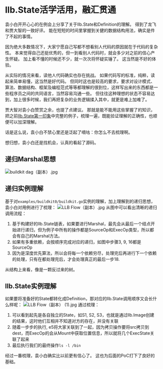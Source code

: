# llb.State活学活用，融汇贯通

袁小白开开心心的在例会上分享了关于llb.State和Definition的理解。
得到了龙飞和贾大智的一致好评。
能在短短的时间里掌握到关健的数据结构用法，确实是件了不起的事情。

因为绝大多数情况下，大家宁愿自己写都不想看别人代码的原因就在于代码的复杂性。
本来觉得自己还挺优秀的，但一到看别人代码时，就会多少对之前的信心产生怀疑。
加上看不懂的时候还不少，就一次次将怀疑实锤了。
这当然是不好的体验。

从实际的情况来看，读他人代码确实也存在挑战。
如果代码写的标准，纯粹，读起来简单易懂，这当然是好代码。
但同时这也是较高的要求，要求对设计模式、算法、数据结构、框架及编程范式等等都理解的很到位，这样写出来的东西都是一些程序员之间的共同语言，当然容易沟通一些。
但往往这种理想的状态不容易达到，加上很多时候，我们再把复杂的业务逻辑揉入其中，就更是难上加难了。

贾大智对袁小白赞赏之余，也提了点建议。
那就是能不能用这些掌握了的知识，把之前[llb.State第一印象](https://juejin.cn/post/7030254598640107550)中完整的例子，梳理一遍，既能验证理解的正确性，也顺便可以加深理解。

话是这么说，袁小白不禁心里还是泛起了嘀咕：你怎么不去梳理啊。

想归想，袁小白还是找机会，认真的看起了源码。

## 递归Marshal思想
![buildkit dag（副本）.jpg](https://p6-juejin.byteimg.com/tos-cn-i-k3u1fbpfcp/60999377e2684b0daf3d975a65c12c23~tplv-k3u1fbpfcp-watermark.image?)

## 递归实例理解
基于对`examples/buildkit0/buildkit.go`实例的理解，加上理解到的递归思想，袁小白对用例进行了梳理：
![LLB Flow（副本）.jpg](https://p3-juejin.byteimg.com/tos-cn-i-k3u1fbpfcp/24c3fceca0a648c7a2eb0a5641ded178~tplv-k3u1fbpfcp-watermark.image?)
从图中可以看出清晰的递归调用流程：
1. 基于构建好的llb.State链表，如果要进行Marshal，最先会从最后一个结点开始进行递归，但为例子中所有的操作都是SourceOp和ExecOp类型，所以都会有自己的Marshal方法。
2. 如果有多重依赖，会按顺序完成对应的递归，如图中步骤3, 9, 16都是SourceOp
3. 因为是深度优先算法，所以会将每一个依赖穷尽，处理完后再进行下一个依赖的处理，只有在都处理完后，才会处理真正的最后一步18.

从结构上来看，像是一颗反过来的树。

## llb.State实例理解
如果要将准备好的State都转化成Definition，那对应的llb.State调用顺序又会长什么样呢：
![LLB Flow（副本） (1).jpg](https://p9-juejin.byteimg.com/tos-cn-i-k3u1fbpfcp/c530f8ce3aec4b56942f8461922eebb9~tplv-k3u1fbpfcp-watermark.image?)
通过梳理：
1. 可以看到起先是各自独立的State，如S1, S2, S3，也就是通过llb.Image创建的结果，这时他们互相并不知道对方的存在，并没有关联
2. 随着一步步的执行, e5将大家关联到了一起，因为拷贝操作要将src拷贝到dest，而ExecOp的会从Mount中获取位置信息，所以就将几个ExecState关联了起来
3. 最后执行我们的最终操作`ls -l /bin`

经过一番梳理，袁小白确实比以前更有信心了。
这也为后面的PoC打下了良好的基础。
